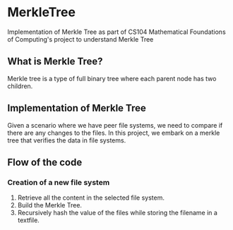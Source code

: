 # MerkleTree
Implementation of Merkle Tree as part of CS104 Mathematical Foundations of Computing's project to understand Merkle Tree

## What is Merkle Tree?
Merkle tree is a type of full binary tree where each parent node has two children.

## Implementation of Merkle Tree
Given a scenario where we have peer file systems, we need to compare if there are any changes to the files.
In this project, we embark on a merkle tree that verifies the data in file systems.

## Flow of the code
### Creation of a new file system
1. Retrieve all the content in the selected file system.
2. Build the Merkle Tree.
3. Recursively hash the value of the files while storing the filename in a textfile.